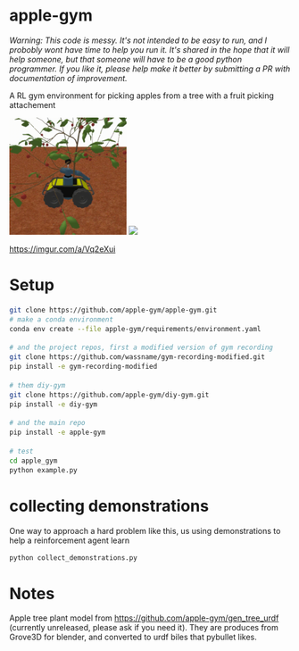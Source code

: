 # apple-gym

*Warning: This code is messy. It's not intended to be easy to run, and I probobly wont have time to help you run it. It's shared in the hope that it will help someone, but that someone will have to be a good python programmer. If you like it, please help make it better by submitting a PR with documentation of improvement.*

A RL gym environment for picking apples from a tree with a fruit picking attachement

  <img src="docs/picked.gif" height="210" />
  <img src="https://github.com/apple-gym/apple_gym/blob/main/docs/picked.gif?raw=true" height="410" /> 

https://imgur.com/a/Vq2eXui

# Setup

```sh
git clone https://github.com/apple-gym/apple-gym.git
# make a conda environment
conda env create --file apple-gym/requirements/environment.yaml

# and the project repos, first a modified version of gym recording
git clone https://github.com/wassname/gym-recording-modified.git
pip install -e gym-recording-modified

# them diy-gym
git clone https://github.com/apple-gym/diy-gym.git
pip install -e diy-gym

# and the main repo
pip install -e apple-gym

# test
cd apple_gym
python example.py
```

# collecting demonstrations

One way to approach a hard problem like this, us using demonstrations to help a reinforcement agent learn

```sh
python collect_demonstrations.py
```

# Notes

Apple tree plant model from https://github.com/apple-gym/gen_tree_urdf (currently unreleased, please ask if you need it). They are produces  from Grove3D for blender, and converted to urdf biles that pybullet likes.
